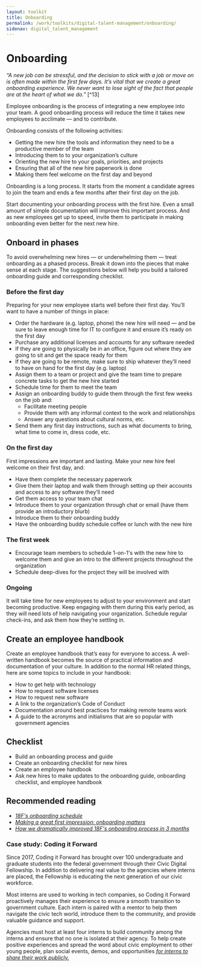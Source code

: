 ```yaml
---
layout: toolkit
title: Onboarding
permalink: /work/toolkits/digital-talent-management/onboarding/
sidenav: digital_talent_management
---
```


Onboarding
==========

*“A new job can be stressful, and the decision to stick with a job or
move on is often made within the first few days. It’s vital that we
create a great onboarding experience. We never want to lose sight of the
fact that people are at the heart of what we do.”* [^13]

Employee onboarding is the process of integrating a new employee into
your team. A good onboarding process will reduce the time it takes new
employees to acclimate — and to contribute.

Onboarding consists of the following activities:

-   Getting the new hire the tools and information they need to be a
    productive member of the team
-   Introducing them to to your organization’s culture
-   Orienting the new hire to your goals, priorities, and projects
-   Ensuring that all of the new hire paperwork is done
-   Making them feel welcome on the first day and beyond

Onboarding is a long process. It starts from the moment a candidate
agrees to join the team and ends a few months after their first day on
the job.

Start documenting your onboarding process with the first hire. Even a
small amount of simple documentation will improve this important
process. And as new employees get up to speed, invite them to
participate in making onboarding even better for the next new hire.

Onboard in phases
-----------------

To avoid overwhelming new hires — or underwhelming them — treat
onboarding as a phased process. Break it down into the pieces that make
sense at each stage. The suggestions below will help you build a
tailored onboarding guide and corresponding checklist.

### Before the first day

Preparing for your new employee starts well before their first day.
You’ll want to have a number of things in place:

-   Order the hardware (e.g. laptop, phone) the new hire will need — and
    be sure to leave enough time for IT to configure it and ensure
    it’s ready on the first day
-   Purchase any additional licenses and accounts for any software
    needed
-   If they are going to physically be in an office, figure out where
    they are going to sit and get the space ready for them
-   If they are going to be remote, make sure to ship whatever they’ll
    need to have on hand for the first day (e.g. laptop)
-   Assign them to a team or project and give the team time to prepare
    concrete tasks to get the new hire started
-   Schedule time for them to meet the team
-   Assign an onboarding buddy to guide them through the first few weeks
    on the job and:
    -   Facilitate meeting people
    -   Provide them with any informal context to the work and
        relationships
    -   Answer any questions about cultural norms, etc.
-   Send them any first day instructions, such as what documents to
    bring, what time to come in, dress code, etc.

### On the first day

First impressions are important and lasting. Make your new hire feel
welcome on their first day, and:

-   Have them complete the necessary paperwork
-   Give them their laptop and walk them through setting up their
    accounts and access to any software they’ll need
-   Get them access to your team chat
-   Introduce them to your organization through chat or email (have them
    provide an introductory blurb)
-   Introduce them to their onboarding buddy
-   Have the onboarding buddy schedule coffee or lunch with the new hire

### The first week

-   Encourage team members to schedule 1-on-1's with the new hire to welcome
    them and give an intro to the different projects throughout the
    organization
-   Schedule deep-dives for the project they will be involved with

### Ongoing

It will take time for new employees to adjust to your environment and
start becoming productive. Keep engaging with them during this early
period, as they will need lots of help navigating your organization.
Schedule regular check-ins, and ask them how they’re settling in.

Create an employee handbook
---------------------------

Create an employee handbook that’s easy for everyone to access. A
well-written handbook becomes the source of practical information and
documentation of your culture. In addition to the normal HR related
things, here are some topics to include in your handbook:

-   How to get help with technology
-   How to request software licenses
-   How to request new software
-   A link to the organization’s Code of Conduct
-   Documentation around best practices for making remote teams work
-   A guide to the acronyms and initialisms that are so popular with
    government agencies

Checklist
---------

-   Build an onboarding process and guide
-   Create an onboarding checklist for new hires
-   Create an employee handbook
-   Ask new hires to make updates to the onboarding guide, onboarding
    checklist, and employee handbook

Recommended reading
-------------------

-   [*18F's onboarding
    schedule*](https://handbook.18f.gov/onboarding-schedule/)
-   [*Making a great first impression: onboarding
    matters*](https://digital.canada.ca/2019/07/29/making-a-great-first-impression-onboarding-matters/)
-   [*How we dramatically improved 18F's onboarding process in 3
    months*](https://18f.gsa.gov/2015/12/01/how-we-dramatically-improved-18fs-onboarding-process-in-3-months/)

### Case study: Coding it Forward

Since 2017, Coding it Forward has brought over 100 undergraduate and
graduate students into the federal government through their Civic
Digital Fellowship. In addition to delivering real value to the
agencies where interns are placed, the Fellowship is educating the
next generation of our civic workforce.

Most interns are used to working in tech companies, so Coding it
Forward proactively manages their experience to ensure a smooth
transition to government culture. Each intern is paired with a mentor
to help them navigate the civic tech world, introduce them to the
community, and provide valuable guidance and support.

Agencies must host at least four interns to build community among the
interns and ensure that no one is isolated at their agency. To help
create positive experiences and spread the word about civic
employment to other young people, plan social events, demos, and
opportunities [*for interns to share their work
publicly.*](https://github.com/codingitforward/cdfdemoday2019)
</div>
